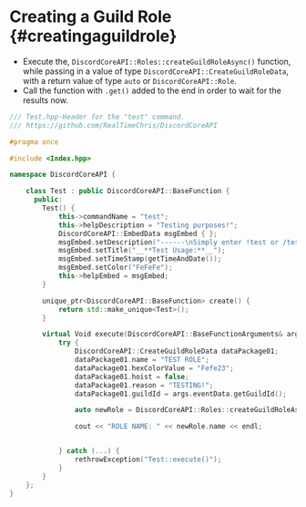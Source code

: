 Creating a Guild Role {#creatingaguildrole}
============
- Execute the, `DiscordCoreAPI::Roles::createGuildRoleAsync()` function, while passing in a value of type `DiscordCoreAPI::CreateGuildRoleData`, with a return value of type `auto` or `DiscordCoreAPI::Role`.
- Call the function with `.get()` added to the end in order to wait for the results now.

```cpp
/// Test.hpp-Header for the "test" command.
/// https://github.com/RealTimeChris/DiscordCoreAPI

#pragma once

#include <Index.hpp>

namespace DiscordCoreAPI {

	class Test : public DiscordCoreAPI::BaseFunction {
	  public:
		Test() {
			this->commandName = "test";
			this->helpDescription = "Testing purposes!";
			DiscordCoreAPI::EmbedData msgEmbed { };
			msgEmbed.setDescription("------\nSimply enter !test or /test!\n------");
			msgEmbed.setTitle("__**Test Usage:**__");
			msgEmbed.setTimeStamp(getTimeAndDate());
			msgEmbed.setColor("FeFeFe");
			this->helpEmbed = msgEmbed;
		}

		unique_ptr<DiscordCoreAPI::BaseFunction> create() {
			return std::make_unique<Test>();
		}

		virtual Void execute(DiscordCoreAPI::BaseFunctionArguments& args) {
			try {
				DiscordCoreAPI::CreateGuildRoleData dataPackage01;
				dataPackage01.name = "TEST ROLE";
				dataPackage01.hexColorValue = "Fefe23";
				dataPackage01.hoist = false;
				dataPackage01.reason = "TESTING!";
				dataPackage01.guildId = args.eventData.getGuildId();

				auto newRole = DiscordCoreAPI::Roles::createGuildRoleAsync(dataPackage01).get();

				cout << "ROLE NAME: " << newRole.name << endl;


			} catch (...) {
				rethrowException("Test::execute()");
			}
		}
	};
}


```
